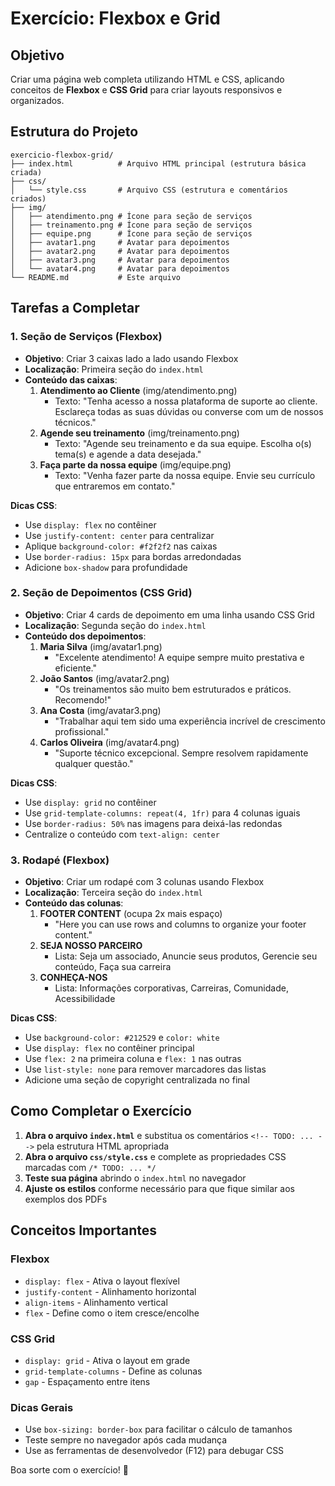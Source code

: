 # Exercício: Flexbox e Grid

## Objetivo
Criar uma página web completa utilizando HTML e CSS, aplicando conceitos de **Flexbox** e **CSS Grid** para criar layouts responsivos e organizados.

## Estrutura do Projeto
```
exercicio-flexbox-grid/
├── index.html          # Arquivo HTML principal (estrutura básica criada)
├── css/
│   └── style.css       # Arquivo CSS (estrutura e comentários criados)
├── img/
│   ├── atendimento.png # Ícone para seção de serviços
│   ├── treinamento.png # Ícone para seção de serviços  
│   ├── equipe.png      # Ícone para seção de serviços
│   ├── avatar1.png     # Avatar para depoimentos
│   ├── avatar2.png     # Avatar para depoimentos
│   ├── avatar3.png     # Avatar para depoimentos
│   └── avatar4.png     # Avatar para depoimentos
└── README.md           # Este arquivo
```

## Tarefas a Completar

### 1. Seção de Serviços (Flexbox)
- **Objetivo**: Criar 3 caixas lado a lado usando Flexbox
- **Localização**: Primeira seção do `index.html`
- **Conteúdo das caixas**:
  1. **Atendimento ao Cliente** (img/atendimento.png)
     - Texto: "Tenha acesso a nossa plataforma de suporte ao cliente. Esclareça todas as suas dúvidas ou converse com um de nossos técnicos."
  2. **Agende seu treinamento** (img/treinamento.png)
     - Texto: "Agende seu treinamento e da sua equipe. Escolha o(s) tema(s) e agende a data desejada."
  3. **Faça parte da nossa equipe** (img/equipe.png)
     - Texto: "Venha fazer parte da nossa equipe. Envie seu currículo que entraremos em contato."

**Dicas CSS**:
- Use `display: flex` no contêiner
- Use `justify-content: center` para centralizar
- Aplique `background-color: #f2f2f2` nas caixas
- Use `border-radius: 15px` para bordas arredondadas
- Adicione `box-shadow` para profundidade

### 2. Seção de Depoimentos (CSS Grid)
- **Objetivo**: Criar 4 cards de depoimento em uma linha usando CSS Grid
- **Localização**: Segunda seção do `index.html`
- **Conteúdo dos depoimentos**:
  1. **Maria Silva** (img/avatar1.png)
     - "Excelente atendimento! A equipe sempre muito prestativa e eficiente."
  2. **João Santos** (img/avatar2.png)
     - "Os treinamentos são muito bem estruturados e práticos. Recomendo!"
  3. **Ana Costa** (img/avatar3.png)
     - "Trabalhar aqui tem sido uma experiência incrível de crescimento profissional."
  4. **Carlos Oliveira** (img/avatar4.png)
     - "Suporte técnico excepcional. Sempre resolvem rapidamente qualquer questão."

**Dicas CSS**:
- Use `display: grid` no contêiner
- Use `grid-template-columns: repeat(4, 1fr)` para 4 colunas iguais
- Use `border-radius: 50%` nas imagens para deixá-las redondas
- Centralize o conteúdo com `text-align: center`

### 3. Rodapé (Flexbox)
- **Objetivo**: Criar um rodapé com 3 colunas usando Flexbox
- **Localização**: Terceira seção do `index.html`
- **Conteúdo das colunas**:
  1. **FOOTER CONTENT** (ocupa 2x mais espaço)
     - "Here you can use rows and columns to organize your footer content."
  2. **SEJA NOSSO PARCEIRO**
     - Lista: Seja um associado, Anuncie seus produtos, Gerencie seu conteúdo, Faça sua carreira
  3. **CONHEÇA-NOS**
     - Lista: Informações corporativas, Carreiras, Comunidade, Acessibilidade

**Dicas CSS**:
- Use `background-color: #212529` e `color: white`
- Use `display: flex` no contêiner principal
- Use `flex: 2` na primeira coluna e `flex: 1` nas outras
- Use `list-style: none` para remover marcadores das listas
- Adicione uma seção de copyright centralizada no final

## Como Completar o Exercício

1. **Abra o arquivo `index.html`** e substitua os comentários `<!-- TODO: ... -->` pela estrutura HTML apropriada
2. **Abra o arquivo `css/style.css`** e complete as propriedades CSS marcadas com `/* TODO: ... */`
3. **Teste sua página** abrindo o `index.html` no navegador
4. **Ajuste os estilos** conforme necessário para que fique similar aos exemplos dos PDFs

## Conceitos Importantes

### Flexbox
- `display: flex` - Ativa o layout flexível
- `justify-content` - Alinhamento horizontal
- `align-items` - Alinhamento vertical
- `flex` - Define como o item cresce/encolhe

### CSS Grid
- `display: grid` - Ativa o layout em grade
- `grid-template-columns` - Define as colunas
- `gap` - Espaçamento entre itens

### Dicas Gerais
- Use `box-sizing: border-box` para facilitar o cálculo de tamanhos
- Teste sempre no navegador após cada mudança
- Use as ferramentas de desenvolvedor (F12) para debugar CSS

Boa sorte com o exercício! 🚀

